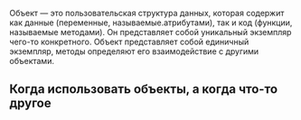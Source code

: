 Объект — это пользовательская структура данных, которая содержит как данные (переменные, называемые.атрибутами), так и код (функции, называемые методами). Он представляет собой уникальный экземпляр чего-то конкретного. Объект представляет собой единичный экземпляр, методы определяют его взаимодействие с другими объектами.

## Когда использовать объекты, а когда что-то другое

